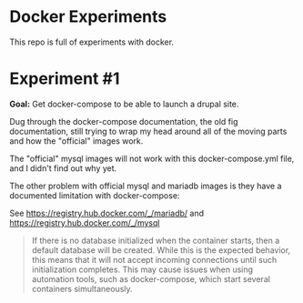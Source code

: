 # Docker Experiments

This repo is full of experiments with docker.


# Experiment #1

**Goal:** Get docker-compose to be able to launch a drupal site.

Dug through the docker-compose documentation, the old fig documentation, still trying to wrap my head around all of the moving parts and how the "official" images work.

The "official" mysql images will not work with this docker-compose.yml file, and I didn't find out why yet.

The other problem with official mysql and mariadb images is they have a documented limitation with docker-compose:

See https://registry.hub.docker.com/_/mariadb/ and https://registry.hub.docker.com/_/mysql

> If there is no database initialized when the container starts, then a default database will be created. While this is the expected behavior, this means that it will not accept incoming connections until such initialization completes. This may cause issues when using automation tools, such as docker-compose, which start several containers simultaneously.